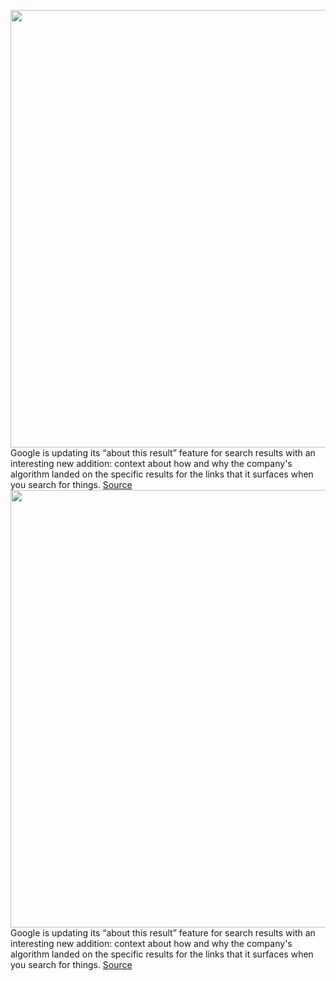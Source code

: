 <img src='https://cdn.vox-cdn.com/thumbor/GM-aWghVEYLOl0CL0whvkw1rvXU=/0x0:3360x2100/1200x800/filters:focal(1412x782:1948x1318)/cdn.vox-cdn.com/uploads/chorus_image/image/69618101/google.0.png' width='700px' /><br/>
Google is updating its “about this result” feature for search results with an interesting new addition: context about how and why the company's algorithm landed on the specific results for the links that it surfaces when you search for things.
<a href='https://www.theverge.com/2021/7/22/22587197/google-search-about-this-result-feature-context-explanation-terms-language'> Source <a/><img src='https://cdn.vox-cdn.com/thumbor/GM-aWghVEYLOl0CL0whvkw1rvXU=/0x0:3360x2100/1200x800/filters:focal(1412x782:1948x1318)/cdn.vox-cdn.com/uploads/chorus_image/image/69618101/google.0.png' width='700px' /><br/>
Google is updating its “about this result” feature for search results with an interesting new addition: context about how and why the company's algorithm landed on the specific results for the links that it surfaces when you search for things.
<a href='https://www.theverge.com/2021/7/22/22587197/google-search-about-this-result-feature-context-explanation-terms-language'> Source <a/>